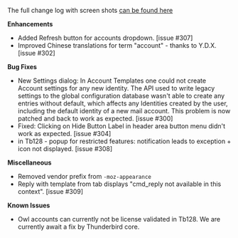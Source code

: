 The full change log with screen shots [can be found here](https://smarttemplates.quickfolders.org/version.html#4.7) 

**Enhancements**

*   Added Refresh button for accounts dropdown. \[issue #307\]
*   Improved Chinese translations for term "account" - thanks to Y.D.X. \[issue #302\]

**Bug Fixes** 

*  New Settings dialog: In Account Templates one could not create Account settings for any new identity. The API used to write legacy settings to the global configuration database wasn't able to create any entries without default, which affects any Identities created by the user, including the default identity of a new mail account. This problem is now patched and back to work as expected. \[issue #300\]
*   Fixed: Clicking on Hide Button Label in header area button menu didn't work as expected. \[issue #304\]
*   in Tb128 - popup for restricted features: notification leads to exception + icon not displayed. \[issue #308\]

**Miscellaneous**

*   Removed vendor prefix from `-moz-appearance`
*   Reply with template from tab displays "cmd\_reply not available in this context". \[issue #309\]

**Known Issues**
* Owl accounts can currently not be license validated in Tb128. We are currently await a fix by Thunderbird core.
